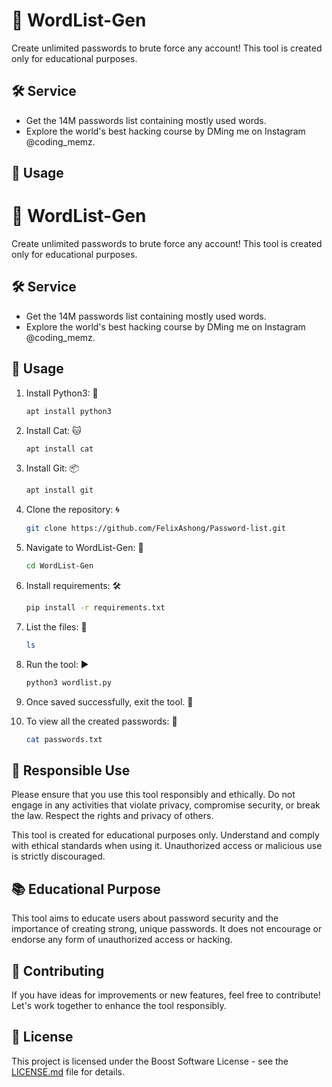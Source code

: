 # 🚀 WordList-Gen

Create unlimited passwords to brute force any account! This tool is created only for educational purposes.

## 🛠️ Service

* Get the 14M passwords list containing mostly used words.
* Explore the world's best hacking course by DMing me on Instagram @coding_memz.

## 🔧 Usage

# 🚀 WordList-Gen

Create unlimited passwords to brute force any account! This tool is created only for educational purposes.

## 🛠️ Service

* Get the 14M passwords list containing mostly used words.
* Explore the world's best hacking course by DMing me on Instagram @coding_memz.

## 🔧 Usage

1. Install Python3: 🐍
    ```bash
    apt install python3
    ```

2. Install Cat: 🐱
    ```bash
    apt install cat
    ```

3. Install Git: 📦
    ```bash
    apt install git
    ```

4. Clone the repository: 🌀
    ```bash
    git clone https://github.com/FelixAshong/Password-list.git
    ```

5. Navigate to WordList-Gen: 🚀
    ```bash
    cd WordList-Gen
    ```

6. Install requirements: 🛠️
    ```bash
    pip install -r requirements.txt
    ```

7. List the files: 📂
    ```bash
    ls
    ```

8. Run the tool: ▶️
    ```bash
    python3 wordlist.py
    ```

9. Once saved successfully, exit the tool. 🚪

10. To view all the created passwords: 👀
    ```bash
    cat passwords.txt
    ```

## 🚨 Responsible Use

Please ensure that you use this tool responsibly and ethically. Do not engage in any activities that violate privacy, compromise security, or break the law. Respect the rights and privacy of others.

This tool is created for educational purposes only. Understand and comply with ethical standards when using it. Unauthorized access or malicious use is strictly discouraged.

## 📚 Educational Purpose

This tool aims to educate users about password security and the importance of creating strong, unique passwords. It does not encourage or endorse any form of unauthorized access or hacking.

## 🤝 Contributing

If you have ideas for improvements or new features, feel free to contribute! Let's work together to enhance the tool responsibly.

## 📝 License

This project is licensed under the Boost Software License - see the [LICENSE.md](LICENSE.md) file for details.
